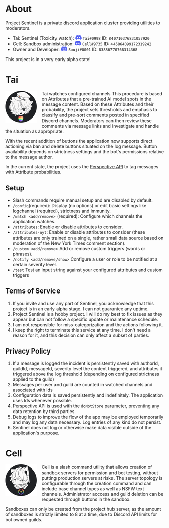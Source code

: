# About

Project Sentinel is a private discord application cluster providing utilities to moderators.

- Tai: Sentinel (Toxicity watch): ![discord clyde icon](./images/clyde_20.png) `Tai#0998` ID: `840710376831057920`
- Cell: Sandbox administration: ![discord clyde icon](./images/clyde_20.png) `Cell#9735` ID: `445864099172319242`
- Owner and Developer: ![discord clyde icon](./images/clyde_20.png) `Souji#0001` ID: `83886770768314368`

This project is in a very early alpha state!

# Tai

<img src="./images/tai_100.png" style="float: left; margin-right: 1rem; margin-bottom: 1rem;" alt="Tai Avatar (Tai shiluette with rainbowshield logo)"/>
Tai watches configured channels  This procedure is based on Attributes that a pre-trained AI model spots in the message content. Based on these Attributes and their probability, the project sets thresholds and emphasis to classify and pre-sort comments posted in specified Discord channels. Moderators can then review these comments via message links and investigate and handle the situation as appropriate.

With the recent addition of buttons the application now supports direct actioning via ban and delete buttons situated on the log message. Button availability depends on strictness settings and the bot's permissions relative to the message author.

In the current state, the project uses the [Perspective API](https://perspectiveapi.com/) to tag messages with Attribute probabilities.

## Setup

- Slash commands require manual setup and are disabled by default.
- `/config`(required): Display (no options) or edit basic settings like logchannel (required), strictness and immunity.
- `/watch <add/remove>` (required): Configure which channels the application watches.
- `/attributes`: Enable or disable attributes to consider.
- `/attributes-nyt`: Enable or disable attributes to consider (these attributes are only trained on a single, rather small data source based on moderation of the New York Times comment section).
- `/custom <add/remove>` Add or remove custom triggers (words or phrases).
- `/notify <add/remove/show>` Configure a user or role to be notified at a certain severity level.
- `/test` Test an input string against your configured attributes and custom triggers

## Terms of Service

1. If you invite and use any part of Sentinel, you acknowledge that this project is in an early alpha stage. I can not guarantee any uptime.
2. Project Sentinel is a hobby project. I will do my best to fix issues as they appear but can not follow a specific update or maintenance schedule.
3. I am not responsible for miss-categorization and the actions following it.
4. I keep the right to terminate this service at any time. I don't need a reason for it, and this decision can only affect a subset of parties.

## Privacy Policy

1. If a message is logged the incident is persistently saved with authorId, guildId, messageId, severity level the content triggered, and attributes it triggered above the log threshold (depending on configured strictness applied to the guild)
2. Messages per user and guild are counted in watched channels and associated with Ids
3. Configuration data is saved persistently and indefinitely. The application uses Ids whenever possible.
4. Perspective API is used with the `doNotStore` parameter, preventing any data retention by third parties.
5. Debug logs to improve the flow of the app may be employed temporarily and may log any data necessary. Log entries of any kind do not persist.
6. Sentinel does not log or otherwise make data visible outside of the application's purpose.

# Cell

<img src="./images/cell_100.png" style="float: left; margin-right: 1rem; margin-bottom: 1rem;" alt="Cell Avatar (Cell shiluette with rainbowbox logo)"/>
Cell is a slash command utility that allows creation of sandbox servers for permission and bot testing, without putting production servers at risks. The server topology is configurable through the creation command and can include base channel types as well as NSFW text channels. Administrator acccess and guild deletion can be requested through buttons in the sandbox.

Sandboxes can only be created from the project hub server, as the amount of sandboxes is strictly limited to 8 at a time, due to Discord API limits for bot owned guilds.
